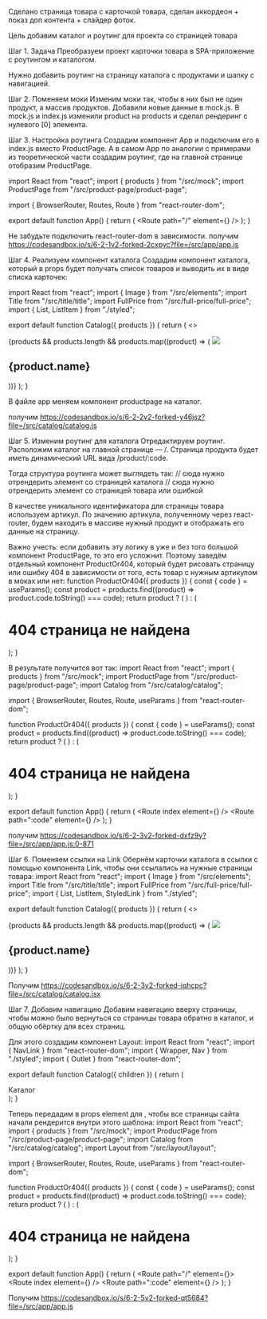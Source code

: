 Сделано страница товара с карточкой товара, сделан аккордеон + показ доп контента + слайдер фоток.

Цель
добавим каталог и роутинг для проекта со страницей товара

Шаг 1. Задача
Преобразуем проект карточки товара в SPA-приложение с роутингом и каталогом.

Нужно добавить роутинг на страницу каталога с продуктами и шапку с навигацией.

Шаг 2. Поменяем моки
Изменим моки так, чтобы в них был не один продукт, а массив продуктов.
Добавили новые данные в mock.js.
В mock.js и index.js изменили product на products и сделал рендеринг с нулевого [0] элемента.

Шаг 3. Настройка роутинга
Создадим компонент App и подключим его в index.js вместо ProductPage. А в самом App по аналогии с примерами из теоретической части создадим роутинг, где на главной странице отобразим ProductPage.

import React from "react";
import { products } from "/src/mock";
import ProductPage from "/src/product-page/product-page";

import { BrowserRouter, Routes, Route } from "react-router-dom";

export default function App() {
return (
<BrowserRouter>
<Routes>
<Route
path="/"
element={<ProductPage product={products[0]} showInfoInAccordion />}
/>
</Routes>
</BrowserRouter>
);
}

Не забудьте подключить react-router-dom в зависимости.
получим
https://codesandbox.io/s/6-2-1v2-forked-2cxpyc?file=/src/app/app.js

Шаг 4. Реализуем компонент каталога
Создадим компонент каталога, который в props будет получать список товаров и выводить их в виде списка карточек:

import React from "react";
import { Image } from "/src/elements";
import Title from "/src/title/title";
import FullPrice from "/src/full-price/full-price";
import { List, ListItem } from "./styled";

export default function Catalog({ products }) {
return (
<>

<Title>Каталог</Title>
<List>
{products &&
products.length &&
products.map((product) => (
<ListItem key={product.code}>
<Image src={product.images[0]} />
<h2>{product.name}</h2>
<span>
<FullPrice oldPrice={product.oldPrice} price={product.price} />
</span>
</ListItem>
))}
</List>
</>
);
}

В файле app меняем компонент productpage на каталог.

получим
https://codesandbox.io/s/6-2-2v2-forked-y46jsz?file=/src/catalog/catalog.js

Шаг 5. Изменим роутинг для каталога
Отредактируем роутинг. Расположим каталог на главной странице — /. Страница продукта будет иметь динамический URL вида /product/:code.

Тогда структура роутинга может выглядеть так:
<Routes>
<Route path="/">
<Route index > // сюда нужно отрендерить элемент со страницей каталога
<Route path="product">
<Route path=":code"  /> // сюда нужно отрендерить элемент со страницей товара или ошибкой
</Route>
</Route>
</Routes>

В качестве уникального идентификатора для страницы товара используем артикул. По значению артикула, полученному через react-router, будем находить в массиве нужный продукт и отображать его данные на страницу.

Важно учесть: если добавить эту логику в уже и без того большой компонент ProductPage, то это его усложнит. Поэтому заведём отдельный компонент ProductOr404, который будет рисовать страницу или ошибку 404 в зависимости от того, есть товар с нужным артикулом в моках или нет:
function ProductOr404({ products }) {
const { code } = useParams();
const product = products.find((product) => product.code.toString() === code);
return product ? (
<ProductPage product={product} />
) : (

<h1>404 страница не найдена</h1>
);
}

В результате получится вот так:
import React from "react";
import { products } from "/src/mock";
import ProductPage from "/src/product-page/product-page";
import Catalog from "/src/catalog/catalog";

import { BrowserRouter, Routes, Route, useParams } from "react-router-dom";

function ProductOr404({ products }) {
const { code } = useParams();
const product = products.find((product) => product.code.toString() === code);
return product ? (
<ProductPage product={product} />
) : (

<h1>404 страница не найдена</h1>
);
}

export default function App() {
return (
<BrowserRouter>
<Routes>
<Route path="/">
<Route index element={<Catalog products={products} />} />
<Route path="product">
<Route path=":code" element={<ProductOr404 products={products} />} />
</Route>
</Route>
</Routes>
</BrowserRouter>
);
}

получим
https://codesandbox.io/s/6-2-3v2-forked-dxfz9y?file=/src/app/app.js:0-871

Шаг 6. Поменяем ссылки на Link
Обернём карточки каталога в ссылки c помощью компонента Link, чтобы они ссылались на нужные страницы товара:
import React from "react";
import { Image } from "/src/elements";
import Title from "/src/title/title";
import FullPrice from "/src/full-price/full-price";
import { List, ListItem, StyledLink } from "./styled";

export default function Catalog({ products }) {
return (
<>

<Title>Каталог</Title>
<List>
{products &&
products.length &&
products.map((product) => (
<ListItem key={product.code}>
<StyledLink to={`/product/${product.code}`}>
<Image src={product.images[0]} />
<h2>{product.name}</h2>
<span>
<FullPrice
                    oldPrice={product.oldPrice}
                    price={product.price}
                  />
</span>
</StyledLink>
</ListItem>
))}
</List>
</>
);
}

Получим
https://codesandbox.io/s/6-2-3v2-forked-iqhcpc?file=/src/catalog/catalog.jsx

Шаг 7. Добавим навигацию
Добавим навигацию вверху страницы, чтобы можно было вернуться со страницы товара обратно в каталог, и общую обёртку для всех страниц.

Для этого создадим компонент Layout:
import React from "react";
import { NavLink } from "react-router-dom";
import { Wrapper, Nav } from "./styled";
import { Outlet } from "react-router-dom";

export default function Catalog({ children }) {
return (
<Wrapper>
<Nav>
<NavLink to="/">Каталог</NavLink>
</Nav>
<main>
<Outlet />
</main>
</Wrapper>
);
}

Теперь передадим <Layout /> в props element для , чтобы все страницы сайта начали рендерится внутри этого шаблона:
import React from "react";
import { products } from "/src/mock";
import ProductPage from "/src/product-page/product-page";
import Catalog from "/src/catalog/catalog";
import Layout from "/src/layout/layout";

import { BrowserRouter, Routes, Route, useParams } from "react-router-dom";

function ProductOr404({ products }) {
const { code } = useParams();
const product = products.find((product) => product.code.toString() === code);
return product ? (
<ProductPage product={product} />
) : (
<h1>404 страница не найдена</h1>
);
}

export default function App() {
return (
<BrowserRouter>
<Routes>
<Route path="/" element={<Layout />}>
<Route index element={<Catalog products={products} />} />
<Route path="product">
<Route
path=":code"
element={<ProductOr404 products={products} />}
/>
</Route>
</Route>
</Routes>
</BrowserRouter>
);
}

Получим
https://codesandbox.io/s/6-2-5v2-forked-qt5684?file=/src/app/app.js
